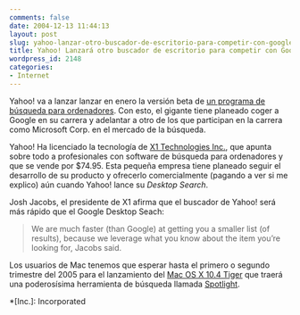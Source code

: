 ```yaml
---
comments: false
date: 2004-12-13 11:44:13
layout: post
slug: yahoo-lanzar-otro-buscador-de-escritorio-para-competir-con-google-y-microsoft
title: Yahoo! Lanzará otro buscador de escritorio para competir con Google y Microsoft
wordpress_id: 2148
categories:
- Internet
---
```


Yahoo! va a lanzar lanzar en enero la versión beta de [un programa de búsqueda para ordenadores](http://www.theregister.co.uk/2004/12/11/yahoo_licenses_x1_search/). Con esto, el gigante tiene planeado coger a Google en su carrera y adelantar a otro de los que participan en la carrera como Microsoft Corp. en el mercado de la búsqueda.





Yahoo! Ha licenciado la tecnología de [X1 Technologies Inc.](http://www.x1.com/), que apunta sobre todo a profesionales con software de búsqueda para ordenadores y que se vende por $74.95. Esta pequeña empresa tiene planeado seguir el desarrollo de su producto y ofrecerlo comercialmente (pagando a ver si me explico) aún cuando Yahoo! lance su _Desktop Search_.





Josh Jacobs, el presidente de X1 afirma que el buscador de Yahoo! será más rápido que el Google Desktop Seach:





> We are much faster (than Google) at getting you a smaller list (of results), because we leverage what you know about the item you’re looking for, Jacobs said.





Los usuarios de Mac tenemos que esperar hasta el primero o segundo trimestre del 2005 para el lanzamiento del [Mac OS X 10.4 Tiger](http://www.apple.com/es/macosx/tiger/) que traerá una poderosísima herramienta de búsqueda llamada [Spotlight](http://www.apple.com/es/macosx/tiger/spotlight.html).




 
  *[Inc.]: Incorporated
